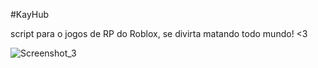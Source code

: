 #KayHub

script para o jogos de RP do Roblox, se divirta matando todo mundo! <3



![Screenshot_3](https://user-images.githubusercontent.com/85133224/233482850-92d4e10e-6aec-4a1a-897c-2e3df0b7afbe.png)

